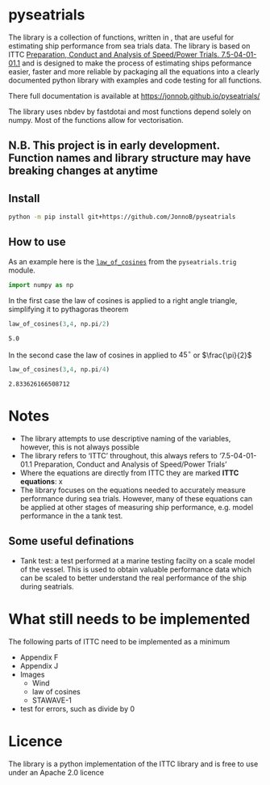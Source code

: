 pyseatrials
================

<!-- WARNING: THIS FILE WAS AUTOGENERATED! DO NOT EDIT! -->

The library is a collection of functions, written in , that are useful
for estimating ship performance from sea trials data. The library is
based on ITTC [Preparation, Conduct and Analysis of Speed/Power Trials.
7.5-04-01-01.1](https://www.ittc.info/media/8370/75-04-01-011.pdf) and
is designed to make the process of estimating ships peformance easier,
faster and more reliable by packaging all the equations into a clearly
documented python library with examples and code testing for all
functions.

There full documentation is available at
https://jonnob.github.io/pyseatrials/

The library uses nbdev by fastdotai and most functions depend solely on
numpy. Most of the functions allow for vectorisation.

## N.B. This project is in early development. Function names and library structure may have breaking changes at anytime

## Install

``` sh
python -m pip install git+https://github.com/JonnoB/pyseatrials 
```

## How to use

As an example here is the
[`law_of_cosines`](https://JonnoB.github.io/pyseatrials/trig.html#law_of_cosines)
from the `pyseatrials.trig` module.

``` python
import numpy as np
```

In the first case the law of cosines is applied to a right angle
triangle, simplifying it to pythagoras theorem

``` python
law_of_cosines(3,4, np.pi/2)
```

    5.0

In the second case the law of cosines in applied to $45^\circ$ or
$\frac{\pi}{2}$

``` python
law_of_cosines(3,4, np.pi/4)
```

    2.833626166508712

# Notes

- The library attempts to use descriptive naming of the variables,
  however, this is not always possible
- The library refers to ‘ITTC’ throughout, this always refers to
  ‘7.5-04-01-01.1 Preparation, Conduct and Analysis of Speed/Power
  Trials’
- Where the equations are directly from ITTC they are marked **ITTC
  equations**: x
- The library focuses on the equations needed to accurately measure
  performance during sea trials. However, many of these equations can be
  applied at other stages of measuring ship performance, e.g. model
  performance in the a tank test.

## Some useful definations

- Tank test: a test performed at a marine testing facilty on a scale
  model of the vessel. This is used to obtain valuable performance data
  which can be scaled to better understand the real performance of the
  ship during seatrials.

# What still needs to be implemented

The following parts of ITTC need to be implemented as a minimum

- Appendix F
- Appendix J
- Images
  - Wind
  - law of cosines
  - STAWAVE-1
- test for errors, such as divide by 0

# Licence

The library is a python implementation of the ITTC library and is free
to use under an Apache 2.0 licence
